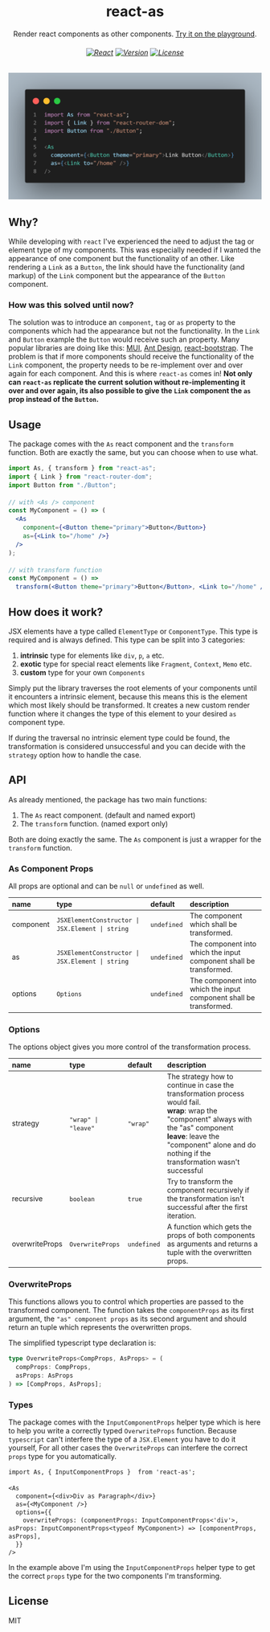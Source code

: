 <h1 align="center">react-as</h1>
<div align="center">
        Render react components as other components.
	<a href="https://stackblitz.com/edit/react-as-playground">Try it on the playground</a>.
</div>

<h6 align="center">
    <a href="https://github.com/facebook/react/"><img src="https://img.shields.io/badge/React-%3E%3D16.0.0-61dafb?style=flat-square&logo=React" alt="React"></a>
    <a href="https://www.npmjs.com/package/react-as"><img src="https://img.shields.io/npm/v/react-as.svg?style=flat-square" alt="Version"></a>
    <a href="https://github.com/KingSora/react-as/blob/master/LICENSE"><img src="https://img.shields.io/github/license/kingsora/react-as.svg?style=flat-square" alt="License"></a>
</h6>

![Alt text](demo.png?raw=true "Demo Image")

## Why?
While developing with `react` I've experienced the need to adjust the tag or element type of my components. This was especially needed if I wanted the appearance of one component but the functionality of an other. Like rendering a `Link` as a `Button`, the link should have the functionality (and markup) of the `Link` component but the appearance of the `Button` component.

### How was this solved until now?

The solution was to introduce an `component`, `tag` or `as` property to the components which had the appearance but not the functionality. In the `Link` and `Button` example the `Button` would receive such an property. Many popular libraries are doing like this: [MUI](https://mui.com/api/button/#props), [Ant Design](https://ant.design/components/button/#API), [react-bootstrap](https://react-bootstrap.github.io/components/buttons/#button-props). The problem is that if more components should receive the functionality of the `Link` component, the property needs to be re-implement over and over again for each component. And this is where `react-as` comes in! **Not only can `react-as` replicate the current solution without re-implementing it over and over again, its also possible to give the `Link` component the `as` prop instead of the `Button`.**

## Usage

The package comes with the `As` react component and the `transform` function. Both are exactly the same, but you can choose when to use what.

```jsx
import As, { transform } from "react-as";
import { Link } from "react-router-dom";
import Button from "./Button";

// with <As /> component
const MyComponent = () => (
  <As
    component={<Button theme="primary">Button</Button>}
    as={<Link to="/home" />}
  />
);

// with transform function
const MyComponent = () =>
  transform(<Button theme="primary">Button</Button>, <Link to="/home" />);
``` 

## How does it work?

JSX elements have a type called `ElementType` or `ComponentType`. This type is required and is always defined. This type can be split into 3 categories:
1. **intrinsic** type for elements like `div`, `p`, `a` etc.
2. **exotic** type for special react elements like `Fragment`, `Context`, `Memo` etc.
3. **custom** type for your own `Components`

Simply put the library traverses the root elements of your components until it encounters a intrinsic element, because this means this is the element which most likely should be transformed. It creates a new custom render function where it changes the type of this element to your desired `as` component type. 

If during the traversal no intrinsic element type could be found, the transformation is considered unsuccessful and you can decide with the `strategy` option how to handle the case. 

## API

As already mentioned, the package has two main functions:
1. The `As` react component. (default and named export)
2. The `transform` function. (named export only)

Both are doing exactly the same. The `As` component is just a wrapper for the `transform` function.


### As Component Props

All props are optional and can be `null` or `undefined` as well.

<table>
    <thead>
        <tr>
            <th align="left">name</th>
            <th align="left">type</th>
            <th align="left">default</th>
            <th align="left">description</th>
        </tr>
    </thead>
    <tr>
        <td>component</td>
        <td><code>JSXElementConstructor | JSX.Element | string</code></td>
        <td><code>undefined</code></td>
        <td>The component which shall be transformed.</td>
    </tr>
    <tr>
        <td>as</td>
        <td><code>JSXElementConstructor | JSX.Element | string</code></td>
        <td><code>undefined</code></td>
        <td>The component into which the input component shall be transformed.</td>
    </tr>
    <tr>
        <td>options</td>
        <td><code>Options</code></td>
        <td><code>undefined</code></td>
        <td>The component into which the input component shall be transformed.</td>
    </tr>
</table>

### Options

The options object gives you more control of the transformation process.

<table>
    <thead>
        <tr>
            <th align="left">name</th>
            <th align="left">type</th>
            <th align="left">default</th>
            <th align="left">description</th>
        </tr>
    </thead>
    <tr>
        <td>strategy</td>
        <td><code>"wrap" | "leave"</code></td>
        <td><code>"wrap"</code></td>
        <td>The strategy how to continue in case the transformation process would fail. <br/> 
        <b>wrap</b>: wrap the "component" always with the "as" component <br/> 
        <b>leave</b>: leave the "component" alone and do nothing if the transformation wasn't successful
		</td>
    </tr>
    <tr>
        <td>recursive</td>
        <td><code>boolean</code></td>
        <td><code>true</code></td>
        <td>Try to transform the component recursively if the transformation isn't successful after the first iteration.</td>
    </tr>
    <tr>
        <td>overwriteProps</td>
        <td><code>OverwriteProps</code></td>
        <td><code>undefined</code></td>
        <td>A function which gets the props of both components as arguments and returns a tuple with the overwritten props.</td>
    </tr>
</table>

### OverwriteProps

This functions allows you to control which properties are passed to the transformed component.
The function takes the `componentProps` as its first argument, the `"as" component props` as its second argument and should return an tuple which represents the overwritten props.

The simplified typescript type declaration is:

```ts
type OverwriteProps<CompProps, AsProps> = (
  compProps: CompProps,
  asProps: AsProps
) => [CompProps, AsProps];
```

### Types

The package comes with the `InputComponentProps` helper type which is here to help you write a correctly typed `OverwriteProps` function. Because `typescript` can't interfere the type of a `JSX.Element` you have to do it yourself, For all other cases the `OverwriteProps` can interfere the correct `props` type for you automatically.

```tsx
import As, { InputComponentProps }  from 'react-as';

<As
  component={<div>Div as Paragraph</div>}
  as={<MyComponent />}
  options={{
    overwriteProps: (componentProps: InputComponentProps<'div'>, asProps: InputComponentProps<typeof MyComponent>) => [componentProps, asProps],
  }}
/>
```
In the example above I'm using the `InputComponentProps` helper type to get the correct `props` type for the two components I'm transforming.

## License

MIT 
